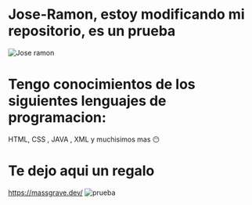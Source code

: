 # Jose-Ramon, estoy modificando mi repositorio, es un prueba

![Jose ramon](https://github.com/user-attachments/assets/99fa2ab0-e272-4b6d-8d06-70a81738d384)
# Tengo conocimientos de los siguientes lenguajes de programacion:
HTML, CSS , JAVA , XML y muchisimos mas 😶

# Te dejo aqui un regalo 
https://massgrave.dev/
![prueba](https://github.com/user-attachments/assets/9c8d51a0-8320-41c6-9e58-1b3954d24edc)
